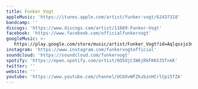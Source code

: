 ```yaml
---
title: Funker Vogt
appleMusic: 'https://itunes.apple.com/artist/funker-vogt/62437318'
bandcamp: ''
discogs: 'https://www.discogs.com/artist/11889-Funker-Vogt'
facebook: 'https://www.facebook.com/officialfunkervogt'
googleMusic: >-
   https://play.google.com/store/music/artist/Funker_Vogt?id=Aqlqssjo3mzuyksxa57zijq7njy
instagram: 'https://www.instagram.com/funkervogtofficial'
soundcloud: 'https://soundcloud.com/funkervogt'
spotify: 'https://open.spotify.com/artist/6OSOjC1W6jRkFKKS35TnkK'
twitter: ''
website: ''
youtube: 'https://www.youtube.com/channel/UC6OvWFZkzbznHCrlCpi5fZA'
---
```

